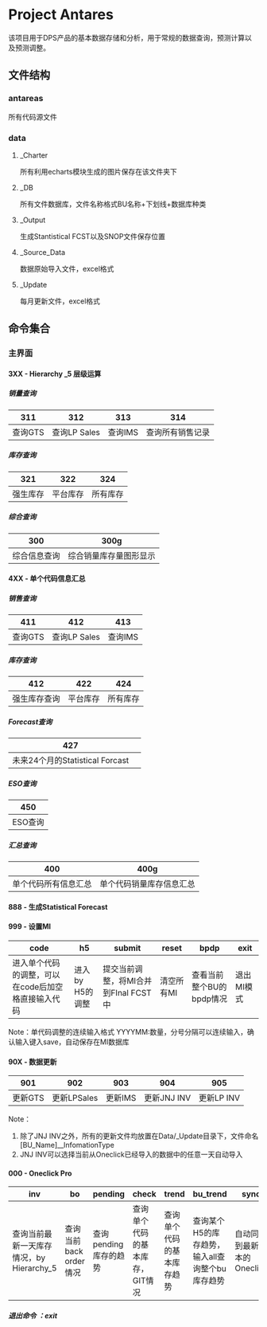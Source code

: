 # Project Antares

该项目用于DPS产品的基本数据存储和分析，用于常规的数据查询，预测计算以及预测调整。

## 文件结构

### antareas

   所有代码源文件

### data

   1. _Charter

      所有利用echarts模块生成的图片保存在该文件夹下

   2. _DB

      所有文件数据库，文件名称格式BU名称+下划线+数据库种类

   3. _Output

      生成Stantistical FCST以及SNOP文件保存位置

   4. _Source_Data

      数据原始导入文件，excel格式

   5. _Update

      每月更新文件，excel格式
      
## 命令集合
### 主界面
#### 3XX - Hierarchy _5 层级运算

##### 销量查询

| 311     | 312          | 313     | 314              |
| ------- | ------------ | ------- | ---------------- |
| 查询GTS | 查询LP Sales | 查询IMS | 查询所有销售记录 |

##### 库存查询

| 321      | 322      | 324      |
| -------- | -------- | -------- |
| 强生库存 | 平台库存 | 所有库存 |

##### 综合查询

| 300          | 300g                   |
| ------------ | ---------------------- |
| 综合信息查询 | 综合销量库存量图形显示 |

#### 4XX - 单个代码信息汇总

##### 销售查询

| 411     | 412          | 413     |
| ------- | ------------ | ------- |
| 查询GTS | 查询LP Sales | 查询IMS |

##### 库存查询

| 412          | 422      | 424      |
| ------------ | -------- | -------- |
| 强生库存查询 | 平台库存 | 所有库存 |

##### Forecast查询

| 427                             |      |
| ------------------------------- | ---- |
| 未来24个月的Statistical Forcast |      |

##### ESO查询

| 450     |
| ------- |
| ESO查询 |

##### 汇总查询

| 400                  | 400g                     |
| -------------------- | ------------------------ |
| 单个代码所有信息汇总 | 单个代码销量库存信息汇总 |

#### 888 - 生成Statistical Forecast

#### 999 - 设置MI

| code                                               | h5              | submit                               | reset      | bpdp                     | exit       |
| -------------------------------------------------- | --------------- | ------------------------------------ | ---------- | ------------------------ | ---------- |
| 进入单个代码的调整，可以在code后加空格直接输入代码 | 进入by H5的调整 | 提交当前调整，将MI合并到FInal FCST中 | 清空所有MI | 查看当前整个BU的bpdp情况 | 退出MI模式 |

Note：单代码调整的连续输入格式 YYYYMM:数量，分号分隔可以连续输入，确认输入键入save，自动保存在MI数据库

#### 90X - 数据更新

| 901     | 902         | 903     | 904         | 905        |
| ------- | ----------- | ------- | ----------- | ---------- |
| 更新GTS | 更新LPSales | 更新IMS | 更新JNJ INV | 更新LP INV |

Note：

1. 除了JNJ INV之外，所有的更新文件均放置在Data/_Update目录下，文件命名 [BU_Name]__InfomationType
2. JNJ INV可以选择当前从Oneclick已经导入的数据中的任意一天自动导入

#### 000 - Oneclick Pro

| inv                                      | bo                     | pending               | check                           | trend                      | bu_trend                                        | sync                         |
| ---------------------------------------- | ---------------------- | --------------------- | ------------------------------- | -------------------------- | ----------------------------------------------- | ---------------------------- |
| 查询当前最新一天库存情况，by Hierarchy_5 | 查询当前back order情况 | 查询pending库存的趋势 | 查询单个代码的基本库存，GIT情况 | 查询单个代码的基本库存趋势 | 查询某个H5的库存趋势，输入all查询整个bu库存趋势 | 自动同步到最新版本的Oneclick |

#####  退出命令 ：exit